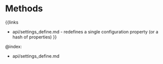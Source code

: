 
Methods
=======

{{links
- api/settings_define.md - redefines a single configuration property (or a hash of properties)
}}

@index:
- api/settings_define.md


